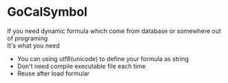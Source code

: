 # GoCalSymbol
If you need dynamic formula which come from database or somewhere out of programing   
It's what you need

* You can using utf8(unicode) to define your formula as string
* Don't need compile executable file each time  
* Reuse after load formular
